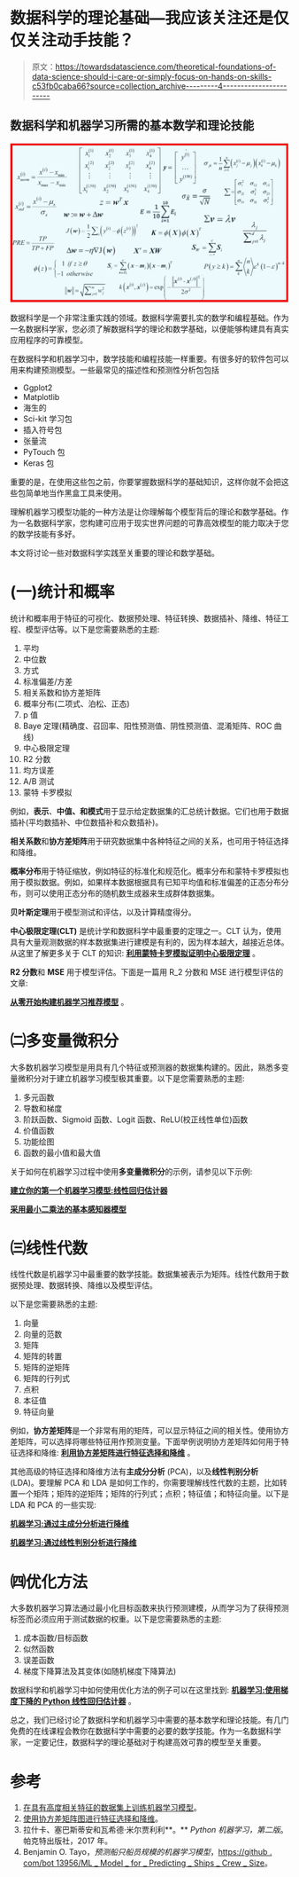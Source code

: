 # 数据科学的理论基础—我应该关注还是仅仅关注动手技能？

> 原文：<https://towardsdatascience.com/theoretical-foundations-of-data-science-should-i-care-or-simply-focus-on-hands-on-skills-c53fb0caba66?source=collection_archive---------4----------------------->

## 数据科学和机器学习所需的基本数学和理论技能

![](img/bc671ee232ab5512dc8149af7a3bd010.png)

数据科学是一个非常注重实践的领域。数据科学需要扎实的数学和编程基础。作为一名数据科学家，您必须了解数据科学的理论和数学基础，以便能够构建具有真实应用程序的可靠模型。

在数据科学和机器学习中，数学技能和编程技能一样重要。有很多好的软件包可以用来构建预测模型。一些最常见的描述性和预测性分析包包括

*   Ggplot2
*   Matplotlib
*   海生的
*   Sci-kit 学习包
*   插入符号包
*   张量流
*   PyTouch 包
*   Keras 包

重要的是，在使用这些包之前，你要掌握数据科学的基础知识，这样你就不会把这些包简单地当作黑盒工具来使用。

理解机器学习模型功能的一种方法是让你理解每个模型背后的理论和数学基础。作为一名数据科学家，您构建可应用于现实世界问题的可靠高效模型的能力取决于您的数学技能有多好。

本文将讨论一些对数据科学实践至关重要的理论和数学基础。

# (一)统计和概率

统计和概率用于特征的可视化、数据预处理、特征转换、数据插补、降维、特征工程、模型评估等。以下是您需要熟悉的主题:

1.  平均
2.  中位数
3.  方式
4.  标准偏差/方差
5.  相关系数和协方差矩阵
6.  概率分布(二项式、泊松、正态)
7.  p 值
8.  Baye 定理(精确度、召回率、阳性预测值、阴性预测值、混淆矩阵、ROC 曲线)
9.  中心极限定理
10.  R2 分数
11.  均方误差
12.  A/B 测试
13.  蒙特 卡罗模拟

例如，**表示**、**中值、**和**模式**用于显示给定数据集的汇总统计数据。它们也用于数据插补(平均数插补、中位数插补和众数插补)。

**相关系数**和**协方差矩阵**用于研究数据集中各种特征之间的关系，也可用于特征选择和降维。

**概率分布**用于特征缩放，例如特征的标准化和规范化。概率分布和蒙特卡罗模拟也用于模拟数据。例如，如果样本数据根据具有已知平均值和标准偏差的正态分布分布，则可以使用正态分布的随机数生成器来生成群体数据集。

**贝叶斯定理**用于模型测试和评估，以及计算精度得分。

**中心极限定理(CLT)** 是统计学和数据科学中最重要的定理之一。CLT 认为，使用具有大量观测数据的样本数据集进行建模是有利的，因为样本越大，越接近总体。从这里了解更多关于 CLT 的知识: [**利用蒙特卡罗模拟证明中心极限定理**](/proof-of-central-limit-theorem-using-monte-carlo-simulation-34925a7bc64a) 。

**R2 分数**和 **MSE** 用于模型评估。下面是一篇用 R_2 分数和 MSE 进行模型评估的文章:

[**从零开始构建机器学习推荐模型**](https://medium.com/towards-artificial-intelligence/machine-learning-model-for-recommending-the-crew-size-for-cruise-ship-buyers-6dd478ad9900) 。

# ㈡多变量微积分

大多数机器学习模型是用具有几个特征或预测器的数据集构建的。因此，熟悉多变量微积分对于建立机器学习模型极其重要。以下是您需要熟悉的主题:

1.  多元函数
2.  导数和梯度
3.  阶跃函数、Sigmoid 函数、Logit 函数、ReLU(校正线性单位)函数
4.  价值函数
5.  功能绘图
6.  函数的最小值和最大值

关于如何在机器学习过程中使用**多变量微积分**的示例，请参见以下示例:

[**建立你的第一个机器学习模型:线性回归估计器**](/building-your-first-machine-learning-model-linear-regression-estimator-ba86450c4d24)

[**采用最小二乘法的基本感知器模型**](https://medium.com/towards-artificial-intelligence/basic-perceptron-model-using-least-squares-method-17900e0d1eff)

# ㈢线性代数

线性代数是机器学习中最重要的数学技能。数据集被表示为矩阵。线性代数用于数据预处理、数据转换、降维以及模型评估。

以下是您需要熟悉的主题:

1.  向量
2.  向量的范数
3.  矩阵
4.  矩阵的转置
5.  矩阵的逆矩阵
6.  矩阵的行列式
7.  点积
8.  本征值
9.  特征向量

例如，**协方差矩阵**是一个非常有用的矩阵，可以显示特征之间的相关性。使用协方差矩阵，可以选择将哪些特征用作预测变量。下面举例说明协方差矩阵如何用于特征选择和降维: [**利用协方差矩阵进行特征选择和降维**](https://medium.com/towards-artificial-intelligence/feature-selection-and-dimensionality-reduction-using-covariance-matrix-plot-b4c7498abd07) 。

其他高级的特征选择和降维方法有**主成分分析** (PCA)，以及**线性判别分析** (LDA)。要理解 PCA 和 LDA 是如何工作的，你需要理解线性代数的主题，比如转置一个矩阵；矩阵的逆矩阵；矩阵的行列式；点积；特征值；和特征向量。以下是 LDA 和 PCA 的一些实现:

[**机器学习:通过主成分分析进行降维**](https://medium.com/towards-artificial-intelligence/machine-learning-dimensionality-reduction-via-principal-component-analysis-1bdc77462831)

[**机器学习:通过线性判别分析进行降维**](https://medium.com/towards-artificial-intelligence/machine-learning-dimensionality-reduction-via-linear-discriminant-analysis-cc96b49d2757)

# ㈣优化方法

大多数机器学习算法通过最小化目标函数来执行预测建模，从而学习为了获得预测标签而必须应用于测试数据的权重。以下是您需要熟悉的主题:

1.  成本函数/目标函数
2.  似然函数
3.  误差函数
4.  梯度下降算法及其变体(如随机梯度下降算法)

数据科学和机器学习中如何使用优化方法的例子可以在这里找到: [**机器学习:使用梯度下降的 Python 线性回归估计器**](https://medium.com/towards-artificial-intelligence/machine-leaning-python-linear-regression-estimator-using-gradient-descent-b0b2c496e463) 。

总之，我们已经讨论了数据科学和机器学习中需要的基本数学和理论技能。有几门免费的在线课程会教你在数据科学中需要的必要的数学技能。作为一名数据科学家，一定要记住，数据科学的理论基础对于构建高效可靠的模型至关重要。

# 参考

1.  [在具有高度相关特征的数据集上训练机器学习模型](https://medium.com/towards-artificial-intelligence/training-a-machine-learning-model-on-a-dataset-with-highly-correlated-features-debddf5b2e34)。
2.  [使用协方差矩阵图进行特征选择和降维](https://medium.com/towards-artificial-intelligence/feature-selection-and-dimensionality-reduction-using-covariance-matrix-plot-b4c7498abd07)。
3.  拉什卡、塞巴斯蒂安和瓦希德·米尔贾利利**。** *Python 机器学习，第二版*。帕克特出版社，2017 年。
4.  Benjamin O. Tayo，*预测船只船员规模的机器学习模型*，[https://github . com/bot 13956/ML _ Model _ for _ Predicting _ Ships _ Crew _ Size](https://github.com/bot13956/ML_Model_for_Predicting_Ships_Crew_Size)。